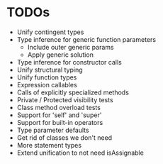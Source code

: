 # TODOs

* Unify contingent types
* Type inference for generic function parameters
  * Include outer generic params
  * Apply generic solution
* Type inference for constructor calls
* Unify structural typing
* Unify function types
* Expression callables
* Calls of explicitly specialized methods
* Private / Protected visibility tests
* Class method overload tests
* Support for 'self' and 'super'
* Support for built-in operators
* Type parameter defaults
* Get rid of classes we don't need
* More statement types
* Extend unification to not need isAssignable
